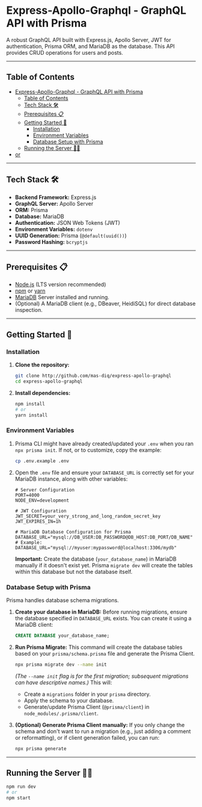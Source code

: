 # Express-Apollo-Graphql - GraphQL API with Prisma

A robust GraphQL API built with Express.js, Apollo Server, JWT for authentication, Prisma ORM, and MariaDB as the database. This API provides CRUD operations for users and posts.

---

## Table of Contents
- [Express-Apollo-Graphql - GraphQL API with Prisma](#express-apollo-graphql---graphql-api-with-prisma)
  - [Table of Contents](#table-of-contents)
  - [Tech Stack 🛠️](#tech-stack-️)
  - [Prerequisites 📋](#prerequisites-)
  - [Getting Started 🚀](#getting-started-)
    - [Installation](#installation)
    - [Environment Variables](#environment-variables)
    - [Database Setup with Prisma](#database-setup-with-prisma)
  - [Running the Server 🏃‍♂️](#running-the-server-️)
- [or](#or)
---

## Tech Stack 🛠️

* **Backend Framework:** Express.js
* **GraphQL Server:** Apollo Server
* **ORM:** Prisma
* **Database:** MariaDB
* **Authentication:** JSON Web Tokens (JWT)
* **Environment Variables:** `dotenv`
* **UUID Generation:** Prisma (`@default(uuid())`)
* **Password Hashing:** `bcryptjs`

---

## Prerequisites 📋

* [Node.js](https://nodejs.org/) (LTS version recommended)
* [npm](https://www.npmjs.com/) or [yarn](https://yarnpkg.com/)
* [MariaDB](https://mariadb.org/download/) Server installed and running.
* (Optional) A MariaDB client (e.g., DBeaver, HeidiSQL) for direct database inspection.

---

## Getting Started 🚀

### Installation

1.  **Clone the repository:**
    ```bash
    git clone http://github.com/mas-diq/express-apollo-graphql
    cd express-apollo-graphql
    ```

2.  **Install dependencies:**
    ```bash
    npm install
    # or
    yarn install
    ```

### Environment Variables

1.  Prisma CLI might have already created/updated your `.env` when you ran `npx prisma init`. If not, or to customize, copy the example:
    ```bash
    cp .env.example .env
    ```

2.  Open the `.env` file and ensure your `DATABASE_URL` is correctly set for your MariaDB instance, along with other variables:
    ```env
    # Server Configuration
    PORT=4000
    NODE_ENV=development

    # JWT Configuration
    JWT_SECRET=your_very_strong_and_long_random_secret_key
    JWT_EXPIRES_IN=1h

    # MariaDB Database Configuration for Prisma
    DATABASE_URL="mysql://DB_USER:DB_PASSWORD@DB_HOST:DB_PORT/DB_NAME"
    # Example: DATABASE_URL="mysql://myuser:mypassword@localhost:3306/mydb"
    ```
    **Important:** Create the database (`your_database_name`) in MariaDB manually if it doesn't exist yet. Prisma `migrate dev` will create the tables within this database but not the database itself.

### Database Setup with Prisma

Prisma handles database schema migrations.

1.  **Create your database in MariaDB:**
    Before running migrations, ensure the database specified in `DATABASE_URL` exists. You can create it using a MariaDB client:
    ```sql
    CREATE DATABASE your_database_name;
    ```

2.  **Run Prisma Migrate:**
    This command will create the database tables based on your `prisma/schema.prisma` file and generate the Prisma Client.
    ```bash
    npx prisma migrate dev --name init
    ```
    *(The `--name init` flag is for the first migration; subsequent migrations can have descriptive names.)*
    This will:
    * Create a `migrations` folder in your `prisma` directory.
    * Apply the schema to your database.
    * Generate/update Prisma Client (`@prisma/client`) in `node_modules/.prisma/client`.

3.  **(Optional) Generate Prisma Client manually:**
    If you only change the schema and don't want to run a migration (e.g., just adding a comment or reformatting), or if client generation failed, you can run:
    ```bash
    npx prisma generate
    ```

---
## Running the Server 🏃‍♂️
```bash
npm run dev
# or
npm start